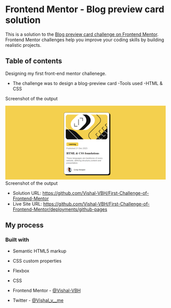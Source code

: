 # Frontend Mentor - Blog preview card solution

This is a solution to the [Blog preview card challenge on Frontend Mentor](https://www.frontendmentor.io/challenges/blog-preview-card-ckPaj01IcS). Frontend Mentor challenges help you improve your coding skills by building realistic projects. 

## Table of contents

Designing my first front-end mentor challenege.
  - The challenge was to design a blog-preview card
  -Tools used -HTML & CSS
  


Screenshot of the output

![](./Final%20Output.png)
Screenshot of the output


- Solution URL: https://github.com/Vishal-VBH/First-Challenge-of-Frontend-Mentor
- Live Site URL: https://github.com/Vishal-VBH/First-Challenge-of-Frontend-Mentor/deployments/github-pages

## My process

### Built with

- Semantic HTML5 markup
- CSS custom properties
- Flexbox
- CSS





- Frontend Mentor - [@Vishal-VBH](https://www.frontendmentor.io/profile/Vishal-VBH)
- Twitter - [@Vishal_v__me](https://www.twitter.com/Vishal_v__me)
